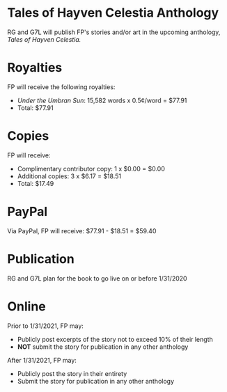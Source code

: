 # Tales of Hayven Celestia Anthology
RG and G7L will publish FP's stories and/or art in the upcoming anthology, *Tales of Hayven Celestia.*
# Royalties
FP will receive the following royalties:
* *Under the Umbran Sun*: 15,582 words x 0.5¢/word = $77.91
* Total: $77.91
# Copies
FP will receive:
* Complimentary contributor copy: 1 x $0.00 = $0.00
* Additional copies: 3 x $6.17 = $18.51
* Total: $17.49
# PayPal
Via PayPal, FP will receive: $77.91 - $18.51 = $59.40
# Publication
RG and G7L plan for the book to go live on or before 1/31/2020
# Online
Prior to 1/31/2021, FP may:
* Publicly post excerpts of the story not to exceed 10% of their length
* **NOT** submit the story for publication in any other anthology

After 1/31/2021, FP may:
* Publicly post the story in their entirety
* Submit the story for publication in any other anthology
